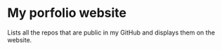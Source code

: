 # My porfolio website
Lists all the repos that are public in my GitHub and displays them on the website.
